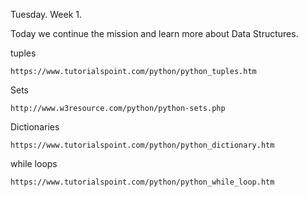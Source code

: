 Tuesday. Week 1.

Today we continue the mission and learn more about Data Structures.

tuples
```
https://www.tutorialspoint.com/python/python_tuples.htm
```

Sets
```
http://www.w3resource.com/python/python-sets.php
```

Dictionaries
```
https://www.tutorialspoint.com/python/python_dictionary.htm
```

while loops
```
https://www.tutorialspoint.com/python/python_while_loop.htm
```